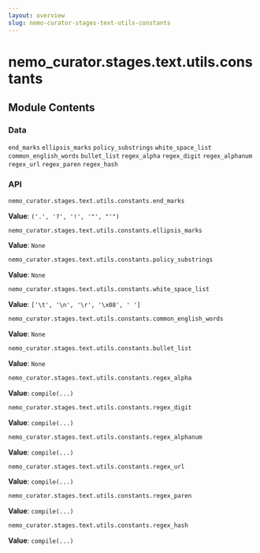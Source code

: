```yaml
---
layout: overview
slug: nemo-curator-stages-text-utils-constants
---
```


# nemo_curator.stages.text.utils.constants



## Module Contents

### Data

`end_marks`
`ellipsis_marks`
`policy_substrings`
`white_space_list`
`common_english_words`
`bullet_list`
`regex_alpha`
`regex_digit`
`regex_alphanum`
`regex_url`
`regex_paren`
`regex_hash`

### API

```python
nemo_curator.stages.text.utils.constants.end_marks
```

**Value**: `('.', '?', '!', '"', "'")`


```python
nemo_curator.stages.text.utils.constants.ellipsis_marks
```

**Value**: `None`


```python
nemo_curator.stages.text.utils.constants.policy_substrings
```

**Value**: `None`


```python
nemo_curator.stages.text.utils.constants.white_space_list
```

**Value**: `['\t', '\n', '\r', '\x08', ' ']`


```python
nemo_curator.stages.text.utils.constants.common_english_words
```

**Value**: `None`


```python
nemo_curator.stages.text.utils.constants.bullet_list
```

**Value**: `None`


```python
nemo_curator.stages.text.utils.constants.regex_alpha
```

**Value**: `compile(...)`


```python
nemo_curator.stages.text.utils.constants.regex_digit
```

**Value**: `compile(...)`


```python
nemo_curator.stages.text.utils.constants.regex_alphanum
```

**Value**: `compile(...)`


```python
nemo_curator.stages.text.utils.constants.regex_url
```

**Value**: `compile(...)`


```python
nemo_curator.stages.text.utils.constants.regex_paren
```

**Value**: `compile(...)`


```python
nemo_curator.stages.text.utils.constants.regex_hash
```

**Value**: `compile(...)`

